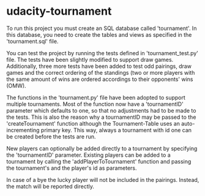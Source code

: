 # udacity-tournament

To run this project you must create an SQL database called 'tournament'. 
In this database, you need to create the tables and views as specified in the 'tournament.sql' file.

You can test the project by running the tests defined in 'tournament_test.py' file. The tests have
been slightly modified to support draw games. Additionally, three more tests have been added to test
odd pairings, draw games and the correct ordering of the standings (two or more players with the same amount
of wins are ordered accordings to their opponents' wins (OMW).

The functions in the 'tournament.py' file have been adopted to support multiple tournaments. Most of 
the function now have a 'tournamentID' parameter which defaults to one, so that no adjustments had to 
be made to the tests. This is also the reason why a tournamentID may be passed to the 'createTournament' 
function although the Tournament-Table  uses an auto-incrementing primary key. This way, always a tournament
with id one can be created before the tests are run.

New players can optionally be added directly to a tournament by specifying the 'tournamentID' parameter.
Existing players can be added to a tournament by calling the 'addPlayerToTournament' function and 
passing the tournament's and the player's id as parameters.

In case of a bye the lucky player will not be included in the pairings. Instead, the match will be reported 
directly.